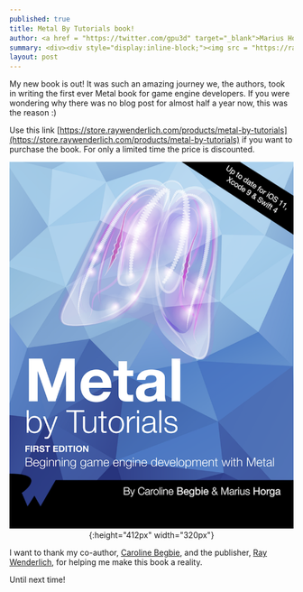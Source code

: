 ```yaml
---
published: true
title: Metal By Tutorials book!
author: <a href = "https://twitter.com/gpu3d" target="_blank">Marius Horga</a>
summary: <div><div style="display:inline-block;"><img src = "https://raw.githubusercontent.com/MetalKit/images/master/MbT_logo.png" alt="book" height="160" width="160"></div><div style="display:inline-block; width:75%; padding-left:1.5em; color:grey; vertical-align:middle;">From the publisher's website - "Build your own low-level 3D game engine as you learn how to program for Metal, Apple’s framework for programming on the GPU. You’ll start at the beginning, learn all about rendering, lighting, textures, maps, post-processing, procedural generation, multipass and deferred rendering, and tie it all together at the end by integrating your engine with SpriteKit and SceneKit!"</div></div>
layout: post
---
```


My new book is out! It was such an amazing journey we, the authors, took in writing the first ever Metal book for game engine developers. If you were wondering why there was no blog post for almost half a year now, this was the reason :)

Use this link [https://store.raywenderlich.com/products/metal-by-tutorials](https://store.raywenderlich.com/products/metal-by-tutorials) if you want to purchase the book. For only a limited time the price is discounted.

<span style="display:block;text-align:center">![alt text](https://github.com/MetalKit/images/blob/master/MbT.png?raw=true "book"){:height="412px" width="320px"}</span>

I want to thank my co-author, [Caroline Begbie](https://twitter.com/carolinebegbie), and the publisher, [Ray Wenderlich](http://raywenderlich.com), for helping me make this book a reality. 
 
Until next time! 
